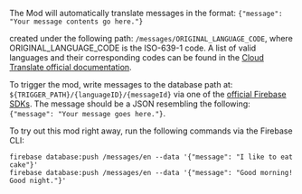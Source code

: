 The Mod will automatically translate messages in the format:
`{"message": "Your message contents go here."}`

created under the following path:
`/messages/ORIGINAL_LANGUAGE_CODE`, where ORIGINAL_LANGUAGE_CODE is the ISO-639-1 code.
A list of valid languages and their corresponding codes can be found in the
[Cloud Translate official documentation](https://cloud.google.com/translate/docs/languages).

To trigger the mod, write messages to the database path at:
`${TRIGGER_PATH}/{languageID}/{messageId}` via one of the [official Firebase SDKs](https://firebase.google.com/docs/database/). The message should be a JSON
resembling the following: `{"message": "Your message goes here."}`.


To try out this mod right away, run the following commands via the Firebase CLI:

```
firebase database:push /messages/en --data '{"message": "I like to eat cake"}'
firebase database:push /messages/en --data '{"message": "Good morning! Good night."}'
```
